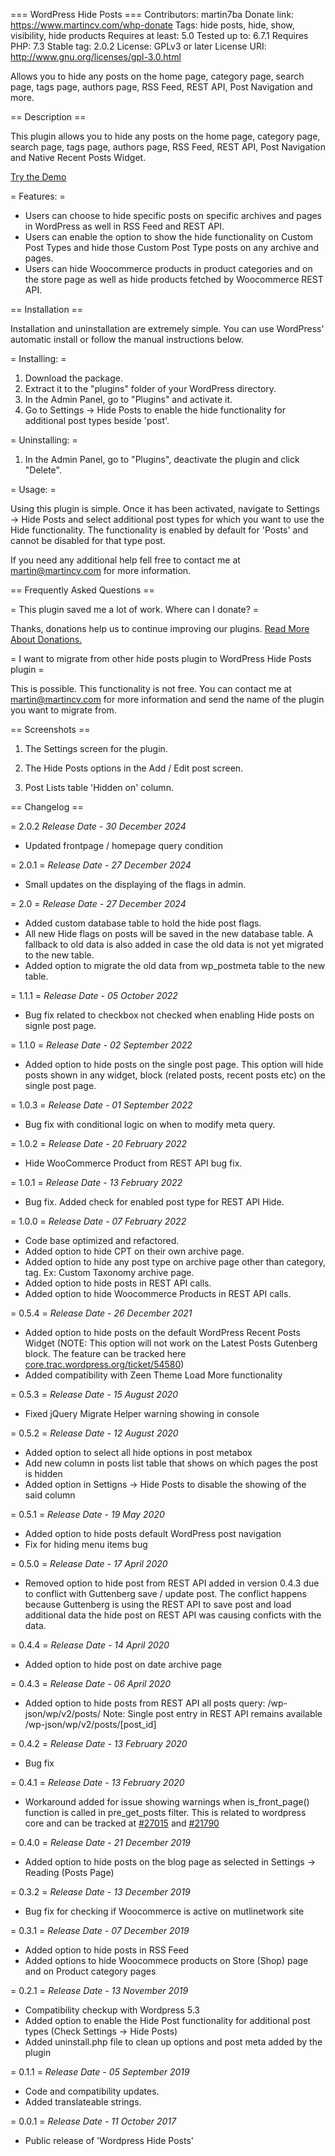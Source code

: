 === WordPress Hide Posts ===
Contributors: martin7ba
Donate link: https://www.martincv.com/whp-donate
Tags: hide posts, hide, show, visibility, hide products
Requires at least: 5.0
Tested up to: 6.7.1
Requires PHP: 7.3
Stable tag: 2.0.2
License: GPLv3 or later
License URI: http://www.gnu.org/licenses/gpl-3.0.html

Allows you to hide any posts on the home page, category page, search page, tags page, authors page, RSS Feed, REST API, Post Navigation and more.

== Description ==

This plugin allows you to hide any posts on the home page, category page, search page, tags page, authors page, RSS Feed, REST API, Post Navigation and Native Recent Posts Widget.

[Try the Demo](https://demo.tastewp.com/whp-hide-posts "Demo")

= Features: =

- Users can choose to hide specific posts on specific archives and pages in WordPress as well in RSS Feed and REST API.
- Users can enable the option to show the hide functionality on Custom Post Types and hide those Custom Post Type posts on any archive and pages.
- Users can hide Woocommerce products in product categories and on the store page as well as hide products fetched by Woocommerce REST API.

== Installation ==

Installation and uninstallation are extremely simple. You can use WordPress' automatic install or follow the manual instructions below.

= Installing: =

1. Download the package.
2. Extract it to the "plugins" folder of your WordPress directory.
3. In the Admin Panel, go to "Plugins" and activate it.
4. Go to Settings -> Hide Posts to enable the hide functionality for additional post types beside 'post'.

= Uninstalling: =

1. In the Admin Panel, go to "Plugins", deactivate the plugin and click "Delete".

= Usage: =

Using this plugin is simple. Once it has been activated, navigate to Settings -> Hide Posts and select additional post types for which
you want to use the Hide functionality. The functionality is enabled by default for 'Posts' and cannot be disabled for that type post.

If you need any additional help fell free to contact me at [martin@martincv.com](mailto:martin@martincv.com) for more information.

== Frequently Asked Questions ==

= This plugin saved me a lot of work. Where can I donate? =

Thanks, donations help us to continue improving our plugins. [Read More About Donations.](https://www.martincv.com/whp-donate/)

= I want to migrate from other hide posts plugin to WordPress Hide Posts plugin =

This is possible. This functionality is not free. You can contact me at [martin@martincv.com](mailto:martin@martincv.com) for more information and send the name of the plugin you want to migrate from.

== Screenshots ==

1. The Settings screen for the plugin.

2. The Hide Posts options in the Add / Edit post screen.

3. Post Lists table 'Hidden on' column.

== Changelog ==

= 2.0.2
_Release Date - 30 December 2024_

- Updated frontpage / homepage query condition

= 2.0.1 =
_Release Date - 27 December 2024_

- Small updates on the displaying of the flags in admin.

= 2.0 =
_Release Date - 27 December 2024_

- Added custom database table to hold the hide post flags.
- All new Hide flags on posts will be saved in the new database table. A fallback to old data is also added in case the old data is not yet migrated to the new table.
- Added option to migrate the old data from wp_postmeta table to the new table.

= 1.1.1 =
_Release Date - 05 October 2022_

- Bug fix related to checkbox not checked when enabling Hide posts on signle post page.

= 1.1.0 =
_Release Date - 02 September 2022_

- Added option to hide posts on the single post page. This option will hide posts shown in any widget, block (related posts, recent posts etc) on the single post page.

= 1.0.3 =
_Release Date - 01 September 2022_

- Bug fix with conditional logic on when to modify meta query.

= 1.0.2 =
_Release Date - 20 February 2022_

- Hide WooCommerce Product from REST API bug fix.

= 1.0.1 =
_Release Date - 13 February 2022_

- Bug fix. Added check for enabled post type for REST API Hide.

= 1.0.0 =
_Release Date - 07 February 2022_

- Code base optimized and refactored.
- Added option to hide CPT on their own archive page.
- Added option to hide any post type on archive page other than category, tag. Ex: Custom Taxonomy archive page.
- Added option to hide posts in REST API calls.
- Added option to hide Woocommerce Products in REST API calls.

= 0.5.4 =
_Release Date - 26 December 2021_

- Added option to hide posts on the default WordPress Recent Posts Widget
  (NOTE: This option will not work on the Latest Posts Gutenberg block. The feature can be tracked here [core.trac.wordpress.org/ticket/54580](https://core.trac.wordpress.org/ticket/54580))
- Added compatibility with Zeen Theme Load More functionality

= 0.5.3 =
_Release Date - 15 August 2020_

- Fixed jQuery Migrate Helper warning showing in console

= 0.5.2 =
_Release Date - 12 August 2020_

- Added option to select all hide options in post metabox
- Add new column in posts list table that shows on which pages the post is hidden
- Added option in Settigns -> Hide Posts to disable the showing of the said column

= 0.5.1 =
_Release Date - 19 May 2020_

- Added option to hide posts default WordPress post navigation
- Fix for hiding menu items bug

= 0.5.0 =
_Release Date - 17 April 2020_

- Removed option to hide post from REST API added in version 0.4.3 due to conflict with Guttenberg save / update post.
  The conflict happens because Guttenberg is using the REST API to save post and load additional data the hide post on REST API was causing conficts with the data.

= 0.4.4 =
_Release Date - 14 April 2020_

- Added option to hide post on date archive page

= 0.4.3 =
_Release Date - 06 April 2020_

- Added option to hide posts from REST API all posts query: /wp-json/wp/v2/posts/
  Note: Single post entry in REST API remains available /wp-json/wp/v2/posts/[post_id]

= 0.4.2 =
_Release Date - 13 February 2020_

- Bug fix

= 0.4.1 =
_Release Date - 13 February 2020_

- Workaround added for issue showing warnings when is_front_page() function is called in pre_get_posts filter. This is related to wordpress core and can be tracked at [#27015](https://core.trac.wordpress.org/ticket/27015) and [#21790](https://core.trac.wordpress.org/ticket/21790)

= 0.4.0 =
_Release Date - 21 December 2019_

- Added option to hide posts on the blog page as selected in Settings -> Reading (Posts Page)

= 0.3.2 =
_Release Date - 13 December 2019_

- Bug fix for checking if Woocommerce is active on mutlinetwork site

= 0.3.1 =
_Release Date - 07 December 2019_

- Added option to hide posts in RSS Feed
- Added options to hide Woocommece products on Store (Shop) page and on Product category pages

= 0.2.1 =
_Release Date - 13 November 2019_

- Compatibility checkup with Wordpress 5.3
- Added option to enable the Hide Post functionality for additional post types (Check Settings -> Hide Posts)
- Added uninstall.php file to clean up options and post meta added by the plugin

= 0.1.1 =
_Release Date - 05 September 2019_

- Code and compatibility updates.
- Added translateable strings.

= 0.0.1 =
_Release Date - 11 October 2017_

- Public release of 'Wordpress Hide Posts'
